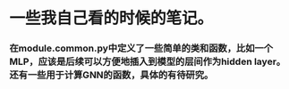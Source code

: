 # 一些我自己看的时候的笔记。
### 在module.common.py中定义了一些简单的类和函数，比如一个MLP，应该是后续可以方便地插入到模型的层间作为hidden layer。 还有一些用于计算GNN的函数，具体的有待研究。
